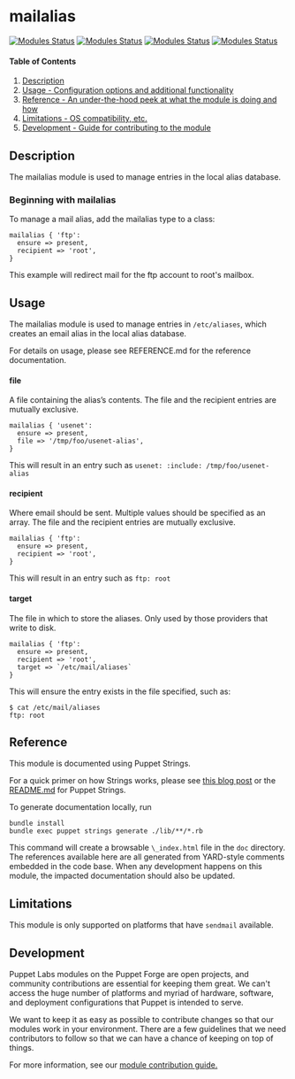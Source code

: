 # mailalias

[![Modules Status](https://github.com/puppetlabs/puppetlabs-mailalias_core/workflows/%5BDaily%5D%20Unit%20Tests%20with%20nightly%20Puppet%20gem/badge.svg?branch=main)](https://github.com/puppetlabs/puppetlabs-mailalias_core/actions)
[![Modules Status](https://github.com/puppetlabs/puppetlabs-mailalias_core/workflows/Static%20Code%20Analysis/badge.svg?branch=main)](https://github.com/puppetlabs/puppetlabs-mailalias_core/actions) 
[![Modules Status](https://github.com/puppetlabs/puppetlabs-mailalias_core/workflows/Unit%20Tests%20with%20nightly%20Puppet%20gem/badge.svg?branch=main)](https://github.com/puppetlabs/puppetlabs-mailalias_core/actions) 
[![Modules Status](https://github.com/puppetlabs/puppetlabs-mailalias_core/workflows/Unit%20Tests%20with%20released%20Puppet%20gem/badge.svg?branch=main)](https://github.com/puppetlabs/puppetlabs-mailalias_core/actions)


#### Table of Contents

1. [Description](#description)
2. [Usage - Configuration options and additional functionality](#usage)
3. [Reference - An under-the-hood peek at what the module is doing and how](#reference)
4. [Limitations - OS compatibility, etc.](#limitations)
5. [Development - Guide for contributing to the module](#development)

<a id="description"></a>
## Description

The mailalias module is used to manage entries in the local alias database.

### Beginning with mailalias
To manage a mail alias, add the mailalias type to a class:
```
mailalias { 'ftp':
  ensure => present,
  recipient => 'root',
}
```
This example will redirect mail for the ftp account to root's mailbox.

<a id="usage"></a>
## Usage
The mailalias module is used to manage entries in `/etc/aliases`, which creates an email alias in the local alias database.

For details on usage, please see REFERENCE.md for the reference documentation.

#### file
A file containing the alias’s contents. The file and the recipient entries are mutually exclusive.
```
mailalias { 'usenet':
  ensure => present,
  file => '/tmp/foo/usenet-alias',
}
```
This will result in an entry such as `usenet: :include: /tmp/foo/usenet-alias`

#### recipient
Where email should be sent. Multiple values should be specified as an array. The file and the recipient entries are mutually exclusive.
```
mailalias { 'ftp':
  ensure => present,
  recipient => 'root',
}
```
This will result in an entry such as  `ftp: root`

#### target
The file in which to store the aliases. Only used by those providers that write to disk.
```
mailalias { 'ftp':
  ensure => present,
  recipient => 'root',
  target => `/etc/mail/aliases`
}
```
This will ensure the entry exists in the file specified, such as:
```
$ cat /etc/mail/aliases
ftp: root
```

<a id="reference"></a>
## Reference

This module is documented using Puppet Strings.

For a quick primer on how Strings works, please see [this blog post](https://puppet.com/blog/using-puppet-strings-generate-great-documentation-puppet-modules) or the [README.md](https://github.com/puppetlabs/puppet-strings/blob/master/README.md) for Puppet Strings.

To generate documentation locally, run
```
bundle install
bundle exec puppet strings generate ./lib/**/*.rb
```
This command will create a browsable `\_index.html` file in the `doc` directory. The references available here are all generated from YARD-style comments embedded in the code base. When any development happens on this module, the impacted documentation should also be updated.

<a id="limitations"></a>
## Limitations

This module is only supported on platforms that have `sendmail` available.

<a id="development"></a>
## Development

Puppet Labs modules on the Puppet Forge are open projects, and community contributions are essential for keeping them great. We can't access the huge number of platforms and myriad of hardware, software, and deployment configurations that Puppet is intended to serve.

We want to keep it as easy as possible to contribute changes so that our modules work in your environment. There are a few guidelines that we need contributors to follow so that we can have a chance of keeping on top of things.

For more information, see our [module contribution guide.](https://docs.puppetlabs.com/forge/contributing.html)
